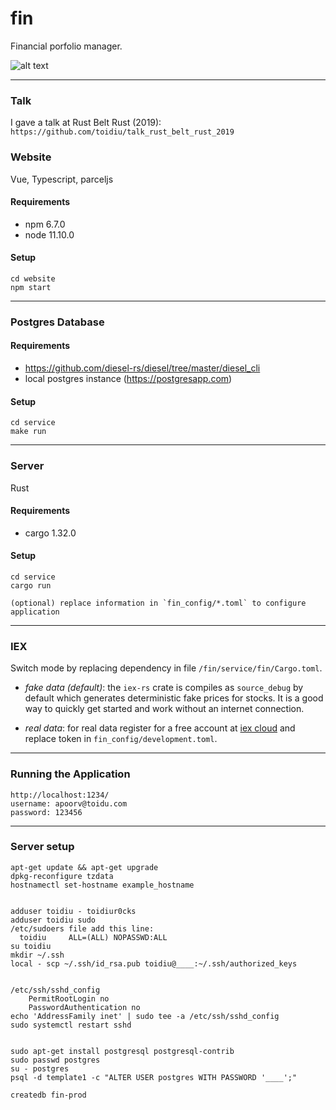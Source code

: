 # fin

 Financial porfolio manager.

![alt text](./screenshot.png)

---
### Talk
I gave a talk at Rust Belt Rust (2019):
`https://github.com/toidiu/talk_rust_belt_rust_2019`

### Website
Vue, Typescript, parceljs

#### Requirements
- npm 6.7.0
- node 11.10.0

#### Setup
```
cd website
npm start
```

---

### Postgres Database

#### Requirements
- https://github.com/diesel-rs/diesel/tree/master/diesel_cli
- local postgres instance (https://postgresapp.com)

#### Setup
```
cd service
make run
```

---

### Server
Rust

#### Requirements
- cargo 1.32.0

#### Setup
```
cd service
cargo run

(optional) replace information in `fin_config/*.toml` to configure application
```

---

### IEX
Switch mode by replacing dependency in file `/fin/service/fin/Cargo.toml`.

- *fake data (default)*: the `iex-rs` crate is compiles as `source_debug` by default
which generates deterministic fake prices for stocks. It is a good way to quickly get
started and work without an internet connection.

- *real data*: for real data register for a free account at [iex cloud](https://iexcloud.io)
and replace token in `fin_config/development.toml`.

---

### Running the Application
```
http://localhost:1234/
username: apoorv@toidu.com
password: 123456
```



---
### Server setup

```
apt-get update && apt-get upgrade
dpkg-reconfigure tzdata
hostnamectl set-hostname example_hostname


adduser toidiu - toidiur0cks
adduser toidiu sudo
/etc/sudoers file add this line:
  toidiu     ALL=(ALL) NOPASSWD:ALL
su toidiu
mkdir ~/.ssh
local - scp ~/.ssh/id_rsa.pub toidiu@____:~/.ssh/authorized_keys


/etc/ssh/sshd_config
    PermitRootLogin no
    PasswordAuthentication no
echo 'AddressFamily inet' | sudo tee -a /etc/ssh/sshd_config
sudo systemctl restart sshd


sudo apt-get install postgresql postgresql-contrib
sudo passwd postgres
su - postgres
psql -d template1 -c "ALTER USER postgres WITH PASSWORD '____';"

createdb fin-prod

```


